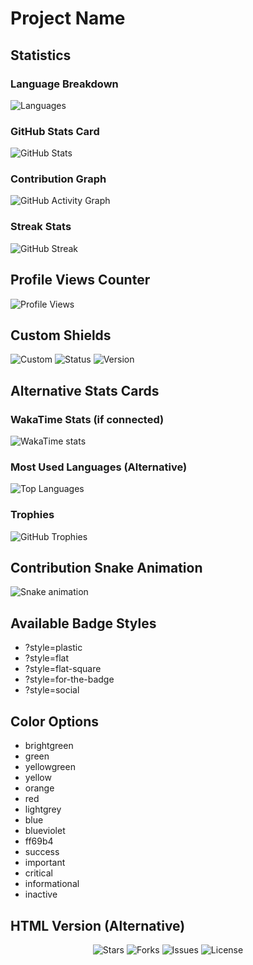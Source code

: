 # Project Name

<!-- Replace 'username' and 'repository-name' with your actual GitHub username and repository name -->

## Statistics

### Language Breakdown
![Languages](https://github-readme-stats.vercel.app/api/top-langs/?username=rihts-4&layout=compact&theme=vision-friendly-dark)

### GitHub Stats Card
![GitHub Stats](https://github-readme-stats.vercel.app/api?username=rihts-4&show_icons=true&theme=vision-friendly-dark)

### Contribution Graph
![GitHub Activity Graph](https://github-readme-activity-graph.cyclic.app/graph?username=rihts-4&theme=react-dark)

### Streak Stats
![GitHub Streak](https://github-readme-streak-stats.herokuapp.com/?user=rihts-4&theme=dark)

## Profile Views Counter
![Profile Views](https://komarev.com/ghpvc/?username=rihts-4&color=blue)

<!-- ## Repository Metrics Table

| Metric | Value |
|--------|-------|
| **Stars** | ![GitHub stars](https://img.shields.io/github/stars/username/repository-name) |
| **Forks** | ![GitHub forks](https://img.shields.io/github/forks/username/repository-name) |
| **Issues** | ![GitHub issues](https://img.shields.io/github/issues/username/repository-name) |
| **License** | ![GitHub](https://img.shields.io/github/license/username/repository-name) |
| **Last Commit** | ![GitHub last commit](https://img.shields.io/github/last-commit/username/repository-name) | -->

## Custom Shields

![Custom](https://img.shields.io/badge/Custom-Badge-brightgreen)
![Status](https://img.shields.io/badge/Status-Active-success)
![Version](https://img.shields.io/badge/Version-1.0.0-blue)

## Alternative Stats Cards

### WakaTime Stats (if connected)
![WakaTime stats](https://github-readme-stats.vercel.app/api/wakatime?username=rihts-4&theme=dark)

### Most Used Languages (Alternative)
![Top Languages](https://github-readme-stats.vercel.app/api/top-langs/?username=rihts-4&hide=html,css&langs_count=8&layout=compact&theme=dark)

### Trophies
![GitHub Trophies](https://github-profile-trophy.vercel.app/?username=rihts-4&theme=darkhub)

## Contribution Snake Animation
![Snake animation](https://github.com/rihts-4/rihts-4/blob/output/github-contribution-grid-snake.svg)

## Available Badge Styles
- ?style=plastic
- ?style=flat
- ?style=flat-square
- ?style=for-the-badge
- ?style=social

## Color Options
- brightgreen
- green
- yellowgreen
- yellow
- orange
- red
- lightgrey
- blue
- blueviolet
- ff69b4
- success
- important
- critical
- informational
- inactive

## HTML Version (Alternative)
<div align="center">
  <img src="https://img.shields.io/github/stars/username/repository-name" alt="Stars"/>
  <img src="https://img.shields.io/github/forks/username/repository-name" alt="Forks"/>
  <img src="https://img.shields.io/github/issues/username/repository-name" alt="Issues"/>
  <img src="https://img.shields.io/github/license/username/repository-name" alt="License"/>
</div>

